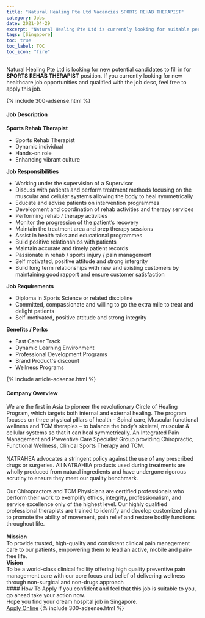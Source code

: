 ```yaml
---
title: "Natural Healing Pte Ltd Vacancies SPORTS REHAB THERAPIST" 
category: Jobs 
date: 2021-04-29 
excerpt: "Natural Healing Pte Ltd is currently looking for suitable person to fill in the SPORTS REHAB THERAPIST which positioned at Singapore" 
tags: [Singapore] 
toc: true 
toc_label: TOC 
toc_icon: "fire" 
--- 
```


<p>Natural Healing Pte Ltd is looking for new potential candidates to fill in for <b>SPORTS REHAB THERAPIST</b> position. If you currently looking for new healthcare job opportunities and qualified with the job desc, feel free to apply this job.
</p>{% include 300-adsense.html %} 
<div><div><h4>Job Description</h4></div><div><div><span><div><p><strong>Sports Rehab Therapist</strong></p><ul><li>Sports Rehab Therapist</li><li>Dynamic individual</li><li>Hands-on role</li><li>Enhancing vibrant culture</li></ul><p><strong>Job Responsibilities</strong></p><ul><li>Working under the supervision of a Supervisor</li><li>Discuss with patients and perform treatment methods focusing on the muscular and cellular systems allowing the body to heal symmetrically&#160;</li><li>Educate and advise patients on intervention programmes&#160;</li><li>Development and coordination of rehab activities and therapy services&#160;</li><li>Performing rehab / therapy activities&#160;</li><li>Monitor the progression of the patient&#8217;s recovery&#160;</li><li>Maintain the treatment area and prep therapy sessions</li><li>Assist in health talks and educational programmes&#160;</li><li>Build positive relationships with patients&#160;</li><li>Maintain accurate and timely patient records&#160;</li><li>Passionate in rehab / sports injury / pain management</li><li>Self motivated, positive attitude and strong intergrity</li><li>Build long term relationships with new and existing customers by maintaining good rapport and ensure customer satisfaction</li></ul><p><strong>Job Requirements&#160;</strong></p><ul><li>Diploma in Sports Science or related discipline</li><li>Committed, compassionate and willing to go the extra mile to treat and delight patients</li><li>Self-motivated, positive attitude and strong integrity</li></ul><p><strong>Benefits / Perks</strong></p><ul><li>Fast Career Track</li><li>Dynamic Learning Environment</li><li>Professional Development Programs</li><li>Brand Product's discount</li><li>Wellness Programs</li></ul></div></span></div></div></div> 
{% include article-adsense.html %} 
<div><div><h4>Company Overview</h4></div><div><div><span><div><div>We are the first in Asia to pioneer the revolutionary Circle of Healing Program, which targets both internal and external healing. The program focuses on three physical pillars of health &#8211; Spinal care, Muscular functional wellness and TCM therapies &#8211; to balance the body&#8217;s skeletal, muscular &amp; cellular systems so that it can heal symmetrically. An Integrated Pain Management and Preventive Care Specialist Group providing Chiropractic, Functional Wellness, Clinical Sports Therapy and TCM.</div>
<div><br>
NATRAHEA advocates a stringent policy against the use of any prescribed drugs or surgeries. All NATRAHEA products used during treatments are wholly produced from natural ingredients and have undergone rigorous scrutiny to ensure they meet our quality benchmark.</div>
<div><br>
Our Chiropractors and TCM Physicians are certified professionals who perform their work to exemplify ethics, integrity, professionalism, and service excellence only of the highest level. Our highly qualified professional therapists are trained to identify and develop customized plans to promote the ability of movement, pain relief and restore bodily functions throughout life.</div>
<div><br>
<strong>Mission</strong><br>
To provide trusted, high-quality and consistent clinical pain management care to our patients, empowering them to lead an active, mobile and pain-free life.</div>
<div><strong>Vision</strong><br>
To be a world-class clinical facility offering high quality preventive pain management care with our core focus and belief of delivering wellness through non-surgical and non-drugs approach</div></div></span></div></div></div> 
#### How To Apply 
If you confident and feel that this job is suitable to you, go ahead take your action now. <br/> 
Hope you find your dream hospital job in Singapore. <br/> 
<a href="https://www.jobstreet.com.my/en/job/sports-rehab-therapist-8510126/origin/sg?jobId=jobstreet-sg-job-8510126" class="btn btn--warning" target="_blank" rel="nofollow noopenner">Apply Online</a> 
{% include 300-adsense.html %} 